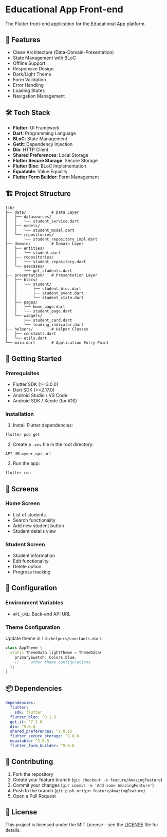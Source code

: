 # Educational App Front-end

The Flutter front-end application for the Educational App platform.

## 🚀 Features

- Clean Architecture (Data-Domain-Presentation)
- State Management with BLoC
- Offline Support
- Responsive Design
- Dark/Light Theme
- Form Validation
- Error Handling
- Loading States
- Navigation Management

## 🛠️ Tech Stack

- **Flutter**: UI Framework
- **Dart**: Programming Language
- **BLoC**: State Management
- **GetIt**: Dependency Injection
- **Dio**: HTTP Client
- **Shared Preferences**: Local Storage
- **Flutter Secure Storage**: Secure Storage
- **Flutter Bloc**: BLoC Implementation
- **Equatable**: Value Equality
- **Flutter Form Builder**: Form Management

## 🏗️ Project Structure

```
lib/
├── data/           # Data Layer
│   ├── datasources/
│   │   └── student_service.dart
│   ├── models/
│   │   └── student_model.dart
│   └── repositories/
│       └── student_repository_impl.dart
├── domain/         # Domain Layer
│   ├── entities/
│   │   └── student.dart
│   ├── repositories/
│   │   └── student_repository.dart
│   └── usecases/
│       └── get_students.dart
├── presentation/   # Presentation Layer
│   ├── blocs/
│   │   └── student/
│   │       ├── student_bloc.dart
│   │       ├── student_event.dart
│   │       └── student_state.dart
│   ├── pages/
│   │   ├── home_page.dart
│   │   └── student_page.dart
│   └── widgets/
│       ├── student_card.dart
│       └── loading_indicator.dart
├── helpers/        # Helper Classes
│   ├── constants.dart
│   └── utils.dart
└── main.dart       # Application Entry Point
```

## 🚀 Getting Started

### Prerequisites

- Flutter SDK (>=3.0.0)
- Dart SDK (>=2.17.0)
- Android Studio / VS Code
- Android SDK / Xcode (for iOS)

### Installation

1. Install Flutter dependencies:
```bash
flutter pub get
```

2. Create a `.env` file in the root directory:
```env
API_URL=your_api_url
```

3. Run the app:
```bash
flutter run
```

## 📱 Screens

### Home Screen
- List of students
- Search functionality
- Add new student button
- Student details view

### Student Screen
- Student information
- Edit functionality
- Delete option
- Progress tracking

## 🔧 Configuration

### Environment Variables

- `API_URL`: Back-end API URL

### Theme Configuration

Update theme in `lib/helpers/constants.dart`:
```dart
class AppTheme {
  static ThemeData lightTheme = ThemeData(
    primarySwatch: Colors.blue,
    // ... other theme configurations
  );
}
```

## 📦 Dependencies

```yaml
dependencies:
  flutter:
    sdk: flutter
  flutter_bloc: ^8.1.3
  get_it: ^7.2.0
  dio: ^5.0.0
  shared_preferences: ^2.0.15
  flutter_secure_storage: ^8.0.0
  equatable: ^2.0.5
  flutter_form_builder: ^9.0.0
```

## 🤝 Contributing

1. Fork the repository
2. Create your feature branch (`git checkout -b feature/AmazingFeature`)
3. Commit your changes (`git commit -m 'Add some AmazingFeature'`)
4. Push to the branch (`git push origin feature/AmazingFeature`)
5. Open a Pull Request

## 📝 License

This project is licensed under the MIT License - see the [LICENSE](../LICENSE) file for details.
